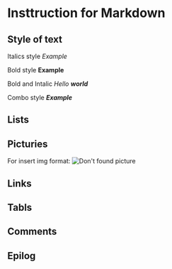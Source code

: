 # Insttruction for Markdown

## Style of text
Italics style *Example*

Bold style **Example**

Bold and Intalic _Hello **world**_

Combo style ***Example***



## Lists

## Picturies

For insert img format:
![Don't found picture](1.jpg)

## Links

## Tabls

## Comments

## Epilog